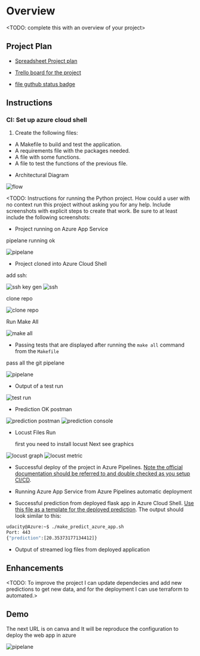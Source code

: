 # Overview

<TODO: complete this with an overview of your project>

## Project Plan

* [Spreadsheet Project plan](https://docs.google.com/spreadsheets/d/1LS-WWEUKcpfdR09cVbO_Uh7cINr7j_SfatVX1AcOg2I/edit?usp=sharing)

* [Trello board for the project](https://trello.com/b/pyEgMvHt/udacity-project)

* [file guthub status badge]([![CI](https://github.com/ANGIECANCHON/project_azure_agile/actions/workflows/main.yml/badge.svg)](https://github.com/ANGIECANCHON/project_azure_agile/actions/workflows/main.yml))

## Instructions

### CI: Set up azure cloud shell

1. Create the following files:
  - A Makefile to build and test the application.
  - A requirements file with the packages needed.
  - A file with some functions.
  - A file to test the functions of the previous file.

* Architectural Diagram 

![flow](./img/flowDiagram.png)

<TODO:  Instructions for running the Python project.  How could a user with no context run this project without asking you for any help.  Include screenshots with explicit steps to create that work. Be sure to at least include the following screenshots:

* Project running on Azure App Service

pipelane running ok

![pipelane](./img/full_azure_pipelane.png)

* Project cloned into Azure Cloud Shell

add ssh:

![ssh key gen](./img/ssh-console-gen.png)
![ssh](./img/ssh-git.png)

clone repo

![clone repo](./img/clone_repo.png)

Run Make All

![make all](./img/makeall.jpeg)

* Passing tests that are displayed after running the `make all` command from the `Makefile`

pass all the git pipelane

![pipelane](./img/pipelane_git.png)

* Output of a test run

![test run](./img/test_run.png)

* Prediction OK postman

![prediction postman](./img/predictionok.png)
![prediction console](./img/make_prediction.png)

* Locust Files Run

    first you need to install locust 
    Next see graphics

![locust graph](./img/locust_grafica.png)
![locust metric](./img/locust_metrica.png)

* Successful deploy of the project in Azure Pipelines.  [Note the official documentation should be referred to and double checked as you setup CI/CD](https://docs.microsoft.com/en-us/azure/devops/pipelines/ecosystems/python-webapp?view=azure-devops).

* Running Azure App Service from Azure Pipelines automatic deployment

* Successful prediction from deployed flask app in Azure Cloud Shell.  [Use this file as a template for the deployed prediction](https://github.com/udacity/nd082-Azure-Cloud-DevOps-Starter-Code/blob/master/C2-AgileDevelopmentwithAzure/project/starter_files/flask-sklearn/make_predict_azure_app.sh).
The output should look similar to this:

```bash
udacity@Azure:~$ ./make_predict_azure_app.sh
Port: 443
{"prediction":[20.35373177134412]}
```

* Output of streamed log files from deployed application

> 

## Enhancements

<TODO: To improve the project I can update dependecies and add new predictions to get new data, and for the deployment I can use terraform to automated.>

## Demo 

The next URL is on canva and It will be reproduce the configuration to deploy the web app in azure

![pipelane](https://www.canva.com/design/DAFyeCdzl1c/Z5dRVPv1AgMwtTm_MzPOFQ/watch?utm_content=DAFyeCdzl1c&utm_campaign=designshare&utm_medium=link&utm_source=editor)
